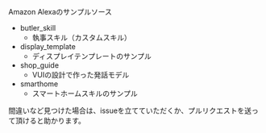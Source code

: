 Amazon Alexaのサンプルソース

- butler_skill
  - 執事スキル（カスタムスキル）
- display_template
  - ディスプレイテンプレートのサンプル
- shop_guide
  - VUIの設計で作った発話モデル
- smarthome
  - スマートホームスキルのサンプル

間違いなど見つけた場合は、issueを立てていただくか、プルリクエストを送って頂けると助かります。